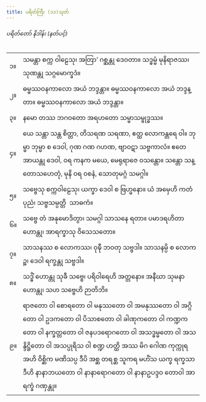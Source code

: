 ```yaml
---
title: ပရိတ်ကြီး (၁၁)သုတ်
---
```



###### ပရိတ်တော် နိဒါန်း (နတ်ပင့်)

|     |                                                                                                                                                                                                                                                                                                                                             |
| --- | ------------------------------------------------------------------------------------------------------------------------------------------------------------------------------------------------------------------------------------------------------------------------------------------------------------------------------------------- |
| ၁။  | သမန္တာ စက္က ဝါဠေသု၊ အတြာ’ ဂစ္ဆန္တု ဒေဝတာ။ သဒ္ဓမ္မံ မုနိရာဇဿ၊ သုဏန္တု သဂ္ဂမောက္ခဒံ။                                                                                                                                                                                                                                                          |
| ၂။  | ဓမ္မဿဝနကာလော အယံ ဘဒ္ဒန္တာ။ ဓမ္မဿဝနကာလော အယံ ဘဒ္ဒန္တာ။ ဓမ္မဿဝနကာလော အယံ ဘဒ္ဒန္တာ။                                                                                                                                                                                                                                                            |
| ၃။  | နမော တဿ ဘဂဝတော အရဟတော သမ္မာသမ္ဗုဒ္ဓဿ။                                                                                                                                                                                                                                                                                                       |
| ၄။  | ယေ သန္တာ သန္တ စိတ္တာ, တိသရဏ သရဏာ, ဧတ္ထ လောကန္တရေ ဝါ။ ဘုမ္မာ ဘုမ္မာ စ ဒေဝါ, ဂုဏ ဂဏ ဂဟဏ, ဗျာဝဋာ သဗ္ဗကာလံ။ ဧတေ အာယန္တု ဒေဝါ, ဝရ ကနက မယေ, မေရုရာဇေ ဝသန္တော။ သန္တော သန္တောသဟေတုံ, မုနိ ဝရ ဝစနံ, သောတုမဂ္ဂံ သမဂ္ဂါ။                                                                                                                               |
| ၅။  | သဗ္ဗေသု စက္ကဝါဠေသု၊ ယက္ခာ ဒေဝါ စ ဗြဟ္မနော။ ယံ အမှေဟိ ကတံ ပုညံ၊ သဗ္ဗသမ္ပတ္တိ  သာဓကံ။                                                                                                                                                                                                                                                         |
| ၆။  | သဗ္ဗေ တံ အနုမောဒိတွာ၊ သမဂ္ဂါ သာသနေ ရတာ။ ပမာဒရဟိတာ ဟောန္တု၊ အာရက္ခာသု ဝိသေသတော။                                                                                                                                                                                                                                                              |
| ၇။  | သာသနဿ စ လောကဿ၊ ဝုဍ္ဎီ ဘဝတု သဗ္ဗဒါ။ သာသနမ္ပိ စ လောကဉ္စ၊ ဒေဝါ ရက္ခန္တု သဗ္ဗဒါ။                                                                                                                                                                                                                                                                |
| ၈။  | သဒ္ဓိံ ဟောန္တု သုခီ သဗ္ဗေ၊ ပရိဝါရေဟိ အတ္တနော။ အနီဃာ သုမနာ ဟောန္တု၊ သဟ သဗ္ဗေဟိ ဉာတိဘိ။                                                                                                                                                                                                                                                       |
| ၉။  | ရာဇတော ဝါ စောရတော ဝါ မနုဿတော ဝါ အမနုဿတော ဝါ အဂ္ဂိတော ဝါ ဥဒကတော ဝါ ပိသာစတော ဝါ ခါဏုကတော ဝါ ကဏ္ဍကတော ဝါ နက္ခတ္တတော ဝါ ဇနပဒရောဂတော ဝါ အသဒ္ဓမ္မတော ဝါ အသန္ဒိဋ္ဌိတော ဝါ အသပ္ပုရိသ ဝါ စဏ္ဍ ဟတ္ထိ အဿ မိဂ ဂေါဏ ကုက္ကုရ အဟိ ဝိစ္ဆိက မဏိသပ္ပ ဒီပိ အစ္ဆ တရစ္ဆ သူကရ မဟိံသ ယက္ခ ရက္ခသာဒီဟိ နာနာဘယတော ဝါ နာနာရောဂတော ဝါ နာနာဥပဒ္ဒဝ တောဝါ အာရက္ခံ ဂဏှန္တု။ |